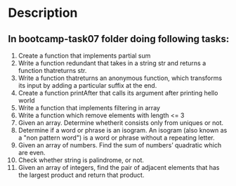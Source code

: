 # Description
## In bootcamp-task07 folder doing following tasks:
1. Create a function that implements partial sum
2. Write a function redundant that takes in a string str and returns a function thatreturns str.
3. Write a function thatreturns an anonymous function, which transforms its input by adding a particular
suffix at the end.
4. Create a function printAfter that calls its argument after printing hello world
5. Write a function that implements filtering in array
6. Write a function which remove elements with length <= 3
7. Given an array. Determine whetherit consists only from uniques or not.
8. Determine if a word or phrase is an isogram. An isogram (also known as a "non pattern word") is a word
or phrase without a repeating letter.
9. Given an array of numbers. Find the sum of numbersʼ quadratic which are even.
10. Check whether string is palindrome, or not.
11. Given an array of integers, find the pair of adjacent elements that has the largest product and return that
product.